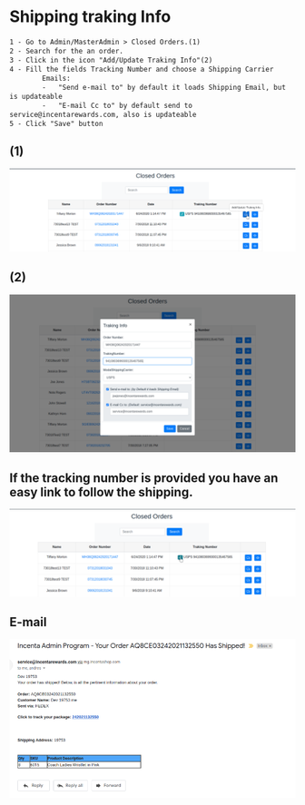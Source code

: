 # Shipping traking Info

    1 - Go to Admin/MasterAdmin > Closed Orders.(1)
    2 - Search for the an order.
    3 - Click in the icon "Add/Update Traking Info"(2)
    4 - Fill the fields Tracking Number and choose a Shipping Carrier
            Emails:
            -   "Send e-mail to" by default it loads Shipping Email, but is updateable
            -   "E-mail Cc to" by default send to service@incentarewards.com, also is updateable
    5 - Click "Save" button


## (1)
![TrakingButton](./TrakingButton.png)


## (2)
![TrakingInfoModal](./TrakingInfoModal.png)


## If the tracking number is provided you have an easy link to follow the shipping.
![TrakingLink](./TrakingLink.png)


## E-mail
![EmailTrakingUpdate](./EmailTrakingUpdate.png)